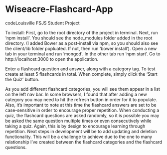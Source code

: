 # Wiseacre-Flashcard-App
codeLouisville FSJS Student Project

To install:
First, go to the root directory of the project in terminal. Next, run ‘npm install'. You should see the node_modules folder added in the root directory. (I added Bower as a post-install via npm, so you should also see the client/lib folder popluated. If not, then run ‘bower install’).
Open a new tab in your terminal and run ‘mongod'. In the other tab run ‘npm start’. Go to http://localhost:3000 to open the application.

Enter a flashcard question and answer, along with a category tag. To test create at least 5 flashcards in total. When complete, simply click the ‘Start the Quiz’ button. 

As you add different flashcard categories, you will see them appear in a list on the left nav bar. In some browsers, I found that after adding a new category you may need to hit the refresh button in order for it to populate. Also, it’s important to note at this time the flashcard answers are set to be case-sensitive in order to encourage proper repetition. When conducting a quiz, the flashcard questions are asked randomly, so it is possible you may be asked the same question multiple times or even consecutively while taking a quiz. Again, this is by design to encourage learning through repetition. Next steps in development will be to add updating and deletion functionality. This will be a challenge to achieve due to the one to many relationship I’ve created between the flashcard categories and the flashcard questions. 


